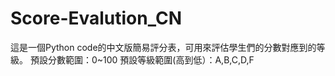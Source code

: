 # Score-Evalution_CN
這是一個Python code的中文版簡易評分表，可用來評估學生們的分數對應到的等級。
預設分數範圍：0~100
預設等級範圍(高到低）：A,B,C,D,F 

